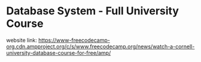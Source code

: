 # Database System - Full University Course

website link: https://www-freecodecamp-org.cdn.ampproject.org/c/s/www.freecodecamp.org/news/watch-a-cornell-university-database-course-for-free/amp/
